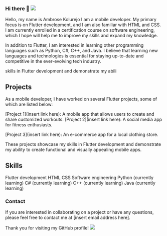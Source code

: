 ### Hi there 👋 ![](https://komarev.com/ghpvc/?username=ambrosekol&style=plastic)
Hello, my name is Ambrose Kolurejo I am a mobile developer. My primary focus is on Flutter development, and I am also familiar with HTML and CSS. I am currently enrolled in a certification course on software engineering, which I hope will help me to improve my skills and expand my knowledge.

In addition to Flutter, I am interested in learning other programming languages such as Python, C#, C++, and Java. I believe that learning new languages and technologies is essential for staying up-to-date and competitive in the ever-evolving tech industry.

skills in Flutter development and demonstrate my abili

## Projects

As a mobile developer, I have worked on several Flutter projects, some of which are listed below:

[Project 1](insert link here): A mobile app that allows users to create and share customized workouts.
[Project 2](insert link here): A social media app for fitness enthusiasts.

[Project 3](insert link here): An e-commerce app for a local clothing store.

These projects showcase my skills in Flutter development and demonstrate my ability to create functional and visually appealing mobile apps.

## Skills

Flutter development
HTML
CSS
Software engineering
Python (currently learning)
C# (currently learning)
C++ (currently learning)
Java (currently learning)

### Contact

If you are interested in collaborating on a project or have any questions, please feel free to contact me at [insert email address here].

Thank you for visiting my GitHub profile!
![](https://hit.yhype.me/github/profile?user_id=27368902)
